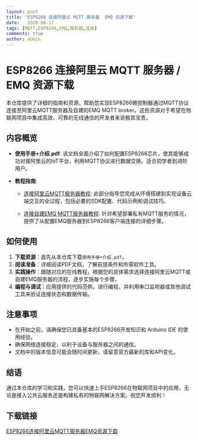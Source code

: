 ```yaml
---
layout: post
title: "ESP8266 连接阿里云 MQTT 服务器  EMQ 资源下载"
date:   2020-08-17
tags: [MQTT,ESP8266,EMQ,服务器,连接]
comments: true
author: admin
---
```

# ESP8266 连接阿里云 MQTT 服务器 / EMQ 资源下载

本仓库提供了详细的指南和资源，帮助您实现ESP8266微控制器通过MQTT协议连接至阿里云MQTT服务器及自建的EMQ MQTT broker。这些资源对于希望在物联网项目中集成高效、可靠的无线通信的开发者来说极其宝贵。

## 内容概览

- **使用手册+介绍.pdf**: 该文档全面介绍了如何配置ESP8266芯片，使其能够成功对接阿里云的IoT平台，利用MQTT协议进行数据交换。适合初学者到进阶用户。
  
- **教程指南**:
    - [连接阿里云MQTT服务器教程](https://blog.csdn.net/weixin_48896613/article/details/127679452): 此部分指导您完成从环境搭建到实现设备云端交互的全过程，包括必要的SDK配置、代码示例和调试技巧。
    
    - [连接自建EMQ MQTT服务器教程](https://blog.csdn.net/weixin_48896613/article/details/127619566): 针对希望部署私有MQTT服务的情况，提供了从配置EMQ服务器到ESP8266客户端连接的详细步骤。

## 如何使用

1. **下载资源**：首先从本仓库下载`使用手册+介绍.pdf`。
2. **阅读准备**：详细阅读PDF文档，了解前提条件和所需软件工具。
3. **实践操作**：跟随对应的在线教程，根据您的具体需求选择连接阿里云MQTT或自建EMQ服务器的流程，逐步实施每个步骤。
4. **编程与调试**：应用提供的代码范例，进行编程，并利用串口监视器或其他调试工具来验证连接状态和数据传输。

## 注意事项

- 在开始之前，请确保您已具备基本的ESP8266开发知识和 Arduino IDE 的使用经验。
- 确保网络连接稳定，以利于设备与服务器之间的通信。
- 文档中的版本信息可能会随时间更新，请留意官方最新的库和API变化。

## 结语

通过本仓库的学习和实践，您可以快速上手ESP8266在物联网项目中的应用，无论是接入公共云服务还是构建私有的物联网解决方案。祝您开发顺利！

## 下载链接

[ESP8266连接阿里云MQTT服务器EMQ资源下载](https://pan.quark.cn/s/9fc350efa5b9)